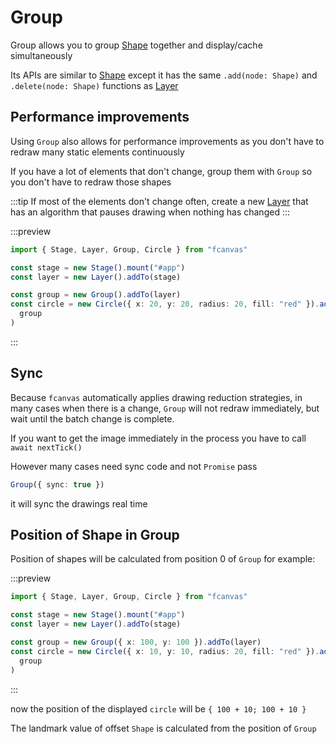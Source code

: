 # Group

Group allows you to group [Shape](./Shape) together and display/cache simultaneously

Its APIs are similar to [Shape](./Shape) except it has the same `.add(node: Shape)` and `.delete(node: Shape)` functions as [Layer](./Layer)

## Performance improvements

Using `Group` also allows for performance improvements as you don't have to redraw many static elements continuously

If you have a lot of elements that don't change, group them with `Group` so you don't have to redraw those shapes

:::tip
If most of the elements don't change often, create a new [Layer](./Layer) that has an algorithm that pauses drawing when nothing has changed
:::

:::preview
```ts
import { Stage, Layer, Group, Circle } from "fcanvas"

const stage = new Stage().mount("#app")
const layer = new Layer().addTo(stage)

const group = new Group().addTo(layer)
const circle = new Circle({ x: 20, y: 20, radius: 20, fill: "red" }).addTo(
  group
)
```
:::

## Sync 
Because `fcanvas` automatically applies drawing reduction strategies, in many cases when there is a change, `Group` will not redraw immediately, but wait until the batch change is complete.

If you want to get the image immediately in the process you have to call `await nextTick()`

However many cases need sync code and not `Promise` pass 

```ts
Group({ sync: true })
```

 it will sync the drawings real time

## Position of Shape in Group

Position of shapes will be calculated from position 0 of `Group` for example:

:::preview
```ts
import { Stage, Layer, Group, Circle } from "fcanvas"

const stage = new Stage().mount("#app")
const layer = new Layer().addTo(stage)

const group = new Group({ x: 100, y: 100 }).addTo(layer)
const circle = new Circle({ x: 10, y: 10, radius: 20, fill: "red" }).addTo(
  group
)
```
:::

now the position of the displayed `circle` will be `{ 100 + 10; 100 + 10 }`

The landmark value of offset `Shape` is calculated from the position of `Group`
